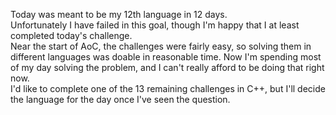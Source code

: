 
Today was meant to be my 12th language in 12 days.  
Unfortunately I have failed in this goal, though I'm happy that I at least completed today's challenge.  
Near the start of AoC, the challenges were fairly easy, so solving them in different languages was doable in reasonable time.
Now I'm spending most of my day solving the problem, and I can't really afford to be doing that right now.  
I'd like to complete one of the 13 remaining challenges in C++, but I'll decide the language for the day once I've seen the question.
